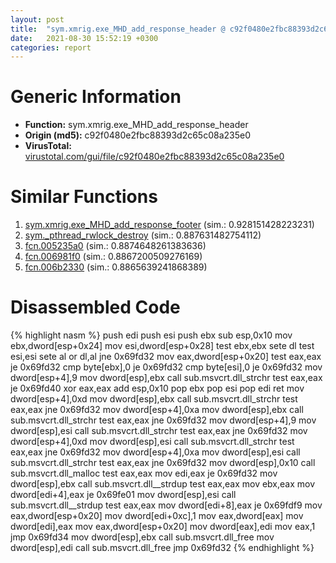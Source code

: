 ```yaml
---
layout: post
title:  "sym.xmrig.exe_MHD_add_response_header @ c92f0480e2fbc88393d2c65c08a235e0"
date:   2021-08-30 15:52:19 +0300
categories: report
---
```


# Generic Information
- **Function:** sym.xmrig.exe\_MHD\_add\_response\_header
- **Origin (md5):** c92f0480e2fbc88393d2c65c08a235e0
- **VirusTotal:** [virustotal.com/gui/file/c92f0480e2fbc88393d2c65c08a235e0][virustotal_ref]



# Similar Functions

1. [sym.xmrig.exe\_MHD\_add\_response\_footer][similar_1_ref] (sim.: 0.928151428223231)
2. [sym.\_pthread\_rwlock\_destroy][similar_2_ref] (sim.: 0.887631482754112)
3. [fcn.005235a0][similar_3_ref] (sim.: 0.8874648261383636)
4. [fcn.006981f0][similar_4_ref] (sim.: 0.8867200509276169)
5. [fcn.006b2330][similar_5_ref] (sim.: 0.8865639241868389)


# Disassembled Code

{% highlight nasm %}
push edi
push esi
push ebx
sub esp,0x10
mov ebx,dword[esp+0x24]
mov esi,dword[esp+0x28]
test ebx,ebx
sete dl
test esi,esi
sete al
or dl,al
jne 0x69fd32
mov eax,dword[esp+0x20]
test eax,eax
je 0x69fd32
cmp byte[ebx],0
je 0x69fd32
cmp byte[esi],0
je 0x69fd32
mov dword[esp+4],9
mov dword[esp],ebx
call sub.msvcrt.dll_strchr
test eax,eax
je 0x69fd40
xor eax,eax
add esp,0x10
pop ebx
pop esi
pop edi
ret 
mov dword[esp+4],0xd
mov dword[esp],ebx
call sub.msvcrt.dll_strchr
test eax,eax
jne 0x69fd32
mov dword[esp+4],0xa
mov dword[esp],ebx
call sub.msvcrt.dll_strchr
test eax,eax
jne 0x69fd32
mov dword[esp+4],9
mov dword[esp],esi
call sub.msvcrt.dll_strchr
test eax,eax
jne 0x69fd32
mov dword[esp+4],0xd
mov dword[esp],esi
call sub.msvcrt.dll_strchr
test eax,eax
jne 0x69fd32
mov dword[esp+4],0xa
mov dword[esp],esi
call sub.msvcrt.dll_strchr
test eax,eax
jne 0x69fd32
mov dword[esp],0x10
call sub.msvcrt.dll_malloc
test eax,eax
mov edi,eax
je 0x69fd32
mov dword[esp],ebx
call sub.msvcrt.dll__strdup
test eax,eax
mov ebx,eax
mov dword[edi+4],eax
je 0x69fe01
mov dword[esp],esi
call sub.msvcrt.dll__strdup
test eax,eax
mov dword[edi+8],eax
je 0x69fdf9
mov eax,dword[esp+0x20]
mov dword[edi+0xc],1
mov eax,dword[eax]
mov dword[edi],eax
mov eax,dword[esp+0x20]
mov dword[eax],edi
mov eax,1
jmp 0x69fd34
mov dword[esp],ebx
call sub.msvcrt.dll_free
mov dword[esp],edi
call sub.msvcrt.dll_free
jmp 0x69fd32
{% endhighlight %}


[similar_1_ref]: /report/sym.xmrig.exe_MHD_add_response_footer@c92f0480e2fbc88393d2c65c08a235e0
[similar_2_ref]: /report/sym._pthread_rwlock_destroy@63ed397a4c52e7848cb26aceda5eef45
[similar_3_ref]: /report/fcn.005235a0@c92f0480e2fbc88393d2c65c08a235e0
[similar_4_ref]: /report/fcn.006981f0@c92f0480e2fbc88393d2c65c08a235e0
[similar_5_ref]: /report/fcn.006b2330@c92f0480e2fbc88393d2c65c08a235e0
[virustotal_ref]: https://www.virustotal.com/gui/file/c92f0480e2fbc88393d2c65c08a235e0